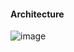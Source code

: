 #### Architecture
![image](https://github.com/user-attachments/assets/35e84826-1711-4605-b3a0-ab39968b6225)
